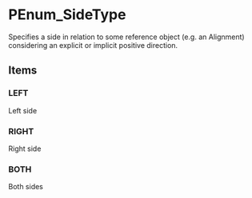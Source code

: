# PEnum_SideType

Specifies a side in relation to some reference object (e.g. an Alignment) considering an explicit or implicit positive direction.
<!-- end of short definition -->

## Items

### LEFT
Left side

### RIGHT
Right side

### BOTH
Both sides
